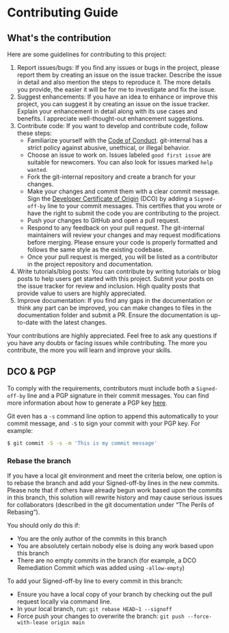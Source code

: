 # Contributing Guide

## What's the contribution

Here are some guidelines for contributing to this project:

1. Report issues/bugs: If you find any issues or bugs in the project, please report them by creating an issue on the issue tracker. Describe the issue in detail and also mention the steps to reproduce it. The more details you provide, the easier it will be for me to investigate and fix the issue.
2. Suggest enhancements: If you have an idea to enhance or improve this project, you can suggest it by creating an issue on the issue tracker. Explain your enhancement in detail along with its use cases and benefits. I appreciate well-thought-out enhancement suggestions.
3. Contribute code: If you want to develop and contribute code, follow these steps:
    - Familiarize yourself with the [Code of Conduct](CODE-OF-CONDUCT.md). git-internal has a strict policy against abusive, unethical, or illegal behavior.
    - Choose an issue to work on. Issues labeled `good first issue` are suitable for newcomers. You can also look for issues marked `help wanted`.
    - Fork the git-internal repository and create a branch for your changes.
    - Make your changes and commit them with a clear commit message. Sign the [Developer Certificate of Origin](https://developercertificate.org) (DCO) by adding a `Signed-off-by` line to your commit messages. This certifies that you wrote or have the right to submit the code you are contributing to the project.
    - Push your changes to GitHub and open a pull request.
    - Respond to any feedback on your pull request. The git-internal maintainers will review your changes and may request modifications before merging. Please ensure your code is properly formatted and follows the same style as the existing codebase.
    - Once your pull request is merged, you will be listed as a contributor in the project repository and documentation.
4. Write tutorials/blog posts: You can contribute by writing tutorials or blog posts to help users get started with this project. Submit your posts on the issue tracker for review and inclusion. High quality posts that provide value to users are highly appreciated.
5. Improve documentation: If you find any gaps in the documentation or think any part can be improved, you can make changes to files in the documentation folder and submit a PR. Ensure the documentation is up-to-date with the latest changes.

Your contributions are highly appreciated. Feel free to ask any questions if you have any doubts or facing issues while contributing. The more you contribute, the more you will learn and improve your skills.

## DCO & PGP

To comply with the requirements, contributors must include both a `Signed-off-by` line and a PGP signature in their commit messages. You can find more information about how to generate a PGP key [here](https://docs.github.com/en/github/authenticating-to-github/managing-commit-signature-verification/generating-a-new-gpg-key).

Git even has a `-s` command line option to append this automatically to your commit message, and `-S` to sign your commit with your PGP key. For example:

```bash
$ git commit -S -s -m 'This is my commit message'
```

### Rebase the branch

If you have a local git environment and meet the criteria below, one option is to rebase the branch and add your Signed-off-by lines in the new commits. Please note that if others have already begun work based upon the commits in this branch, this solution will rewrite history and may cause serious issues for collaborators (described in the git documentation under “The Perils of Rebasing”).

You should only do this if:

- You are the only author of the commits in this branch
- You are absolutely certain nobody else is doing any work based upon this branch
- There are no empty commits in the branch (for example, a DCO Remediation Commit which was added using `-allow-empty`)

To add your Signed-off-by line to every commit in this branch:

- Ensure you have a local copy of your branch by checking out the pull request locally via command line.
- In your local branch, run: `git rebase HEAD~1 --signoff`
- Force push your changes to overwrite the branch: `git push --force-with-lease origin main`